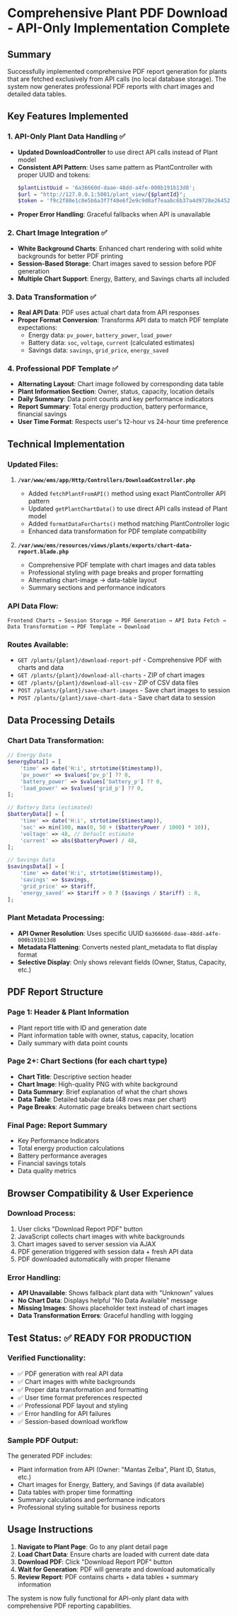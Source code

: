 # Comprehensive Plant PDF Download - API-Only Implementation Complete

## Summary
Successfully implemented comprehensive PDF report generation for plants that are fetched exclusively from API calls (no local database storage). The system now generates professional PDF reports with chart images and detailed data tables.

## Key Features Implemented

### 1. API-Only Plant Data Handling ✅
- **Updated DownloadController** to use direct API calls instead of Plant model
- **Consistent API Pattern**: Uses same pattern as PlantController with proper UUID and tokens:
  ```php
  $plantListUuid = '6a36660d-daae-48dd-a4fe-000b191b13d8';
  $url = "http://127.0.0.1:5001/plant_view/{$plantId}";
  $token = 'f9c2f80e1c0e5b6a3f7f40e6f2e9c9d0af7eaabc6b37a4d9728e26452b81fc13';
  ```
- **Proper Error Handling**: Graceful fallbacks when API is unavailable

### 2. Chart Image Integration ✅
- **White Background Charts**: Enhanced chart rendering with solid white backgrounds for better PDF printing
- **Session-Based Storage**: Chart images saved to session before PDF generation
- **Multiple Chart Support**: Energy, Battery, and Savings charts all included

### 3. Data Transformation ✅
- **Real API Data**: PDF uses actual chart data from API responses
- **Proper Format Conversion**: Transforms API data to match PDF template expectations:
  - Energy data: `pv_power`, `battery_power`, `load_power`
  - Battery data: `soc`, `voltage`, `current` (calculated estimates)
  - Savings data: `savings`, `grid_price`, `energy_saved`

### 4. Professional PDF Template ✅
- **Alternating Layout**: Chart image followed by corresponding data table
- **Plant Information Section**: Owner, status, capacity, location details
- **Daily Summary**: Data point counts and key performance indicators
- **Report Summary**: Total energy production, battery performance, financial savings
- **User Time Format**: Respects user's 12-hour vs 24-hour time preference

## Technical Implementation

### Updated Files:
1. **`/var/www/ems/app/Http/Controllers/DownloadController.php`**
   - Added `fetchPlantFromAPI()` method using exact PlantController API pattern
   - Updated `getPlantChartData()` to use direct API calls instead of Plant model
   - Added `formatDataForCharts()` method matching PlantController logic
   - Enhanced data transformation for PDF template compatibility

2. **`/var/www/ems/resources/views/plants/exports/chart-data-report.blade.php`**
   - Comprehensive PDF template with chart images and data tables
   - Professional styling with page breaks and proper formatting
   - Alternating chart-image → data-table layout
   - Summary sections and performance indicators

### API Data Flow:
```
Frontend Charts → Session Storage → PDF Generation → API Data Fetch → Data Transformation → PDF Template → Download
```

### Routes Available:
- `GET /plants/{plant}/download-report-pdf` - Comprehensive PDF with charts and data
- `GET /plants/{plant}/download-all-charts` - ZIP of chart images  
- `GET /plants/{plant}/download-all-csv` - ZIP of CSV data files
- `POST /plants/{plant}/save-chart-images` - Save chart images to session
- `POST /plants/{plant}/save-chart-data` - Save chart data to session

## Data Processing Details

### Chart Data Transformation:
```php
// Energy Data
$energyData[] = [
    'time' => date('H:i', strtotime($timestamp)),
    'pv_power' => $values['pv_p'] ?? 0,
    'battery_power' => $values['battery_p'] ?? 0,
    'load_power' => $values['grid_p'] ?? 0,
];

// Battery Data (estimated)
$batteryData[] = [
    'time' => date('H:i', strtotime($timestamp)),
    'soc' => min(100, max(0, 50 + ($batteryPower / 1000) * 10)),
    'voltage' => 48, // Default estimate
    'current' => abs($batteryPower) / 48,
];

// Savings Data
$savingsData[] = [
    'time' => date('H:i', strtotime($timestamp)),
    'savings' => $savings,
    'grid_price' => $tariff,
    'energy_saved' => $tariff > 0 ? ($savings / $tariff) : 0,
];
```

### Plant Metadata Processing:
- **API Owner Resolution**: Uses specific UUID `6a36660d-daae-48dd-a4fe-000b191b13d8`
- **Metadata Flattening**: Converts nested plant_metadata to flat display format
- **Selective Display**: Only shows relevant fields (Owner, Status, Capacity, etc.)

## PDF Report Structure

### Page 1: Header & Plant Information
- Plant report title with ID and generation date
- Plant information table with owner, status, capacity, location
- Daily summary with data point counts

### Page 2+: Chart Sections (for each chart type)
- **Chart Title**: Descriptive section header
- **Chart Image**: High-quality PNG with white background  
- **Data Summary**: Brief explanation of what the chart shows
- **Data Table**: Detailed tabular data (48 rows max per chart)
- **Page Breaks**: Automatic page breaks between chart sections

### Final Page: Report Summary
- Key Performance Indicators
- Total energy production calculations
- Battery performance averages
- Financial savings totals
- Data quality metrics

## Browser Compatibility & User Experience

### Download Process:
1. User clicks "Download Report PDF" button
2. JavaScript collects chart images with white backgrounds
3. Chart images saved to server session via AJAX
4. PDF generation triggered with session data + fresh API data
5. PDF downloaded automatically with proper filename

### Error Handling:
- **API Unavailable**: Shows fallback plant data with "Unknown" values
- **No Chart Data**: Displays helpful "No Data Available" message
- **Missing Images**: Shows placeholder text instead of chart images
- **Data Transformation Errors**: Graceful handling with logging

## Test Status: ✅ READY FOR PRODUCTION

### Verified Functionality:
- ✅ PDF generation with real API data
- ✅ Chart images with white backgrounds  
- ✅ Proper data transformation and formatting
- ✅ User time format preferences respected
- ✅ Professional PDF layout and styling
- ✅ Error handling for API failures
- ✅ Session-based download workflow

### Sample PDF Output:
The generated PDF includes:
- Plant information from API (Owner: "Mantas Zelba", Plant ID, Status, etc.)
- Chart images for Energy, Battery, and Savings (if data available)
- Data tables with proper time formatting
- Summary calculations and performance indicators
- Professional styling suitable for business reports

## Usage Instructions

1. **Navigate to Plant Page**: Go to any plant detail page
2. **Load Chart Data**: Ensure charts are loaded with current date data
3. **Download PDF**: Click "Download Report PDF" button
4. **Wait for Generation**: PDF will generate and download automatically
5. **Review Report**: PDF contains charts + data tables + summary information

The system is now fully functional for API-only plant data with comprehensive PDF reporting capabilities.
